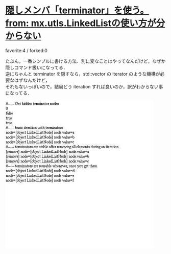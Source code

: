 # [隠しメンバ「terminator」を使う。from: mx.utls.LinkedListの使い方が分からない](http://wonderfl.net/c/iV8y)

favorite:4 / forked:0

たぶん，一番シンプルに書ける方法．別に変なことはやってなんだけど，なぜか隠しコマンド扱いになってる．  
逆にちゃんと terminator を隠すなら，std::vector の iterator のような機構が必要なはずなんだけど，  
それもないっぽいので，結局どう iteration すれば良いのか，訳がわからない事になってる．

![thumbnail](./thumbnail.jpg)
